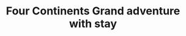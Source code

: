 ---
category: far-east-and-asia
title: Four Continents Grand adventure with stay
class: four-continents-grand-adventure-with-stay
cruiseline: Princess Cruises, Emerald Princess
special-info: 2Nt Hotel stay in Perth + flight and transfers
price: 2399
nights: 44
cruise-url: http://www.planetcruise.co.uk/princess-cruises/emerald-princess/28-september-2016/107532?referrersiteid=970
---